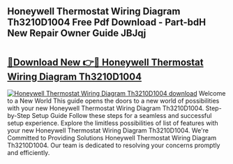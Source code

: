 ## Honeywell Thermostat Wiring Diagram Th3210D1004 Free Pdf Download - Part-bdH New Repair Owner Guide JBJqj

# <h2><a href="http://dfiyxd.blite.top/?on=Honeywell+Thermostat+Wiring+Diagram+Th3210D1004">🔗Download New 👉🔴 Honeywell Thermostat Wiring Diagram Th3210D1004</a></h2>

[![Honeywell Thermostat Wiring Diagram Th3210D1004 download](https://i.imgur.com/lujVjoI.png)](http://dfiyxd.blite.top/?on=Honeywell+Thermostat+Wiring+Diagram+Th3210D1004)
Welcome to a New World This guide opens the doors to a new world of possibilities with your new Honeywell Thermostat Wiring Diagram Th3210D1004. Step-by-Step Setup Guide Follow these steps for a seamless and successful setup experience. Explore the limitless possibilities of list of features with your new Honeywell Thermostat Wiring Diagram Th3210D1004. We're Committed to Providing Solutions Honeywell Thermostat Wiring Diagram Th3210D1004. Our team is dedicated to resolving your concerns promptly and efficiently.
